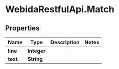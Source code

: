 # WebidaRestfulApi.Match

## Properties
Name | Type | Description | Notes
------------ | ------------- | ------------- | -------------
**line** | **Integer** |  | 
**text** | **String** |  | 


